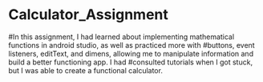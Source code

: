 # Calculator_Assignment
#In this assignment, I had learned about implementing mathematical functions in android studio, as well as practiced more with
#buttons, event listeners, editText, and dimens, allowing me to manipulate information and build a better functioning app. I had
#consulted tutorials when I got stuck, but I was able to create a functional calculator.
